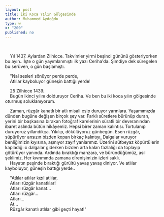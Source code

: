 ```yaml
---
layout: post
title: İki Koca Yılın Gölgesinde
author: Muhammed Aydoğdu
type: w
x: "200"
published: no
---
```


<br/>

&nbsp;&nbsp;&nbsp;&nbsp;Yıl 1437. Aylardan Zilhicce. Takvimler yirmi beşinci gününü gösteriyorken bu ayın.. İşte o gün yayımlanmıştı ilk yazı Ceriha'da. Şimdiye dek süregelen bu serüven, o gün başlamıştı.  

&nbsp;&nbsp;&nbsp;&nbsp;"Nal sesleri sönüyor perde perde,  
&nbsp;&nbsp;&nbsp;&nbsp;Atlılar kayboluyor güneşin battığı yerde!  

&nbsp;&nbsp;&nbsp;&nbsp;25 Zilhicce 1439.  
&nbsp;&nbsp;&nbsp;&nbsp;Bugün ikinci yılını dolduruyor Ceriha. Ve ben bu iki koca yılın gölgesinde oturmuş soluklanıyorum.  

&nbsp;&nbsp;&nbsp;&nbsp;Zaman, rüzgâr kanatlı bir atlı misali esip duruyor yarınlara. Yaşamımızda dünden bugüne değişen birçok şey var. Farklı sûretlere bürünüp duran, yerini bir başkasına bırakan fotoğraf karelerinin süratli bir deveranından ibaret aslında bütün hikâyemiz. Hepsi birer zaman kalıntısı. Tortulanıp duruyoruz yıllandıkça. Yıkılıp, dökülüyoruz günbegün. Esen rüzgâr, süpürüyor ansızın bizden kopan birkaç kalıntıyı. Dalgalar vuruyor benliğimizin kıyısına, aşınıyor zayıf yanlarımız. Üzerini sütbeyaz köpürtülerin kapladığı o dalgalar giderken bizden arta kalan fazlalığı da toplayıp götürüyor yanında. Ardında bıraktığı manzara, ve büründüğümüz, asıl şeklimiz. Her kıvrımında zamana direnişimizin izleri saklı.  
&nbsp;&nbsp;&nbsp;&nbsp;Hayatın peşinde bıraktığı gürültü yavaş yavaş diniyor. Ve atlılar kayboluyor, güneşin battığı yerde..  

&nbsp;&nbsp;&nbsp;&nbsp;"Atlılar atlılar kızıl atlılar,  
&nbsp;&nbsp;&nbsp;&nbsp;Atları rüzgâr kanatlılar!  
&nbsp;&nbsp;&nbsp;&nbsp;Atları rüzgâr kanat...  
&nbsp;&nbsp;&nbsp;&nbsp;Atları rüzgâr...  
&nbsp;&nbsp;&nbsp;&nbsp;Atları...  
&nbsp;&nbsp;&nbsp;&nbsp;At...  
&nbsp;&nbsp;&nbsp;&nbsp;Rüzgâr kanatlı atlılar gibi geçti hayat!"  
